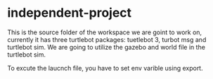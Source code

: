 # independent-project

This is the source folder of the workspace we are goint to work on, currently it has three turtlebot packages: tuetlebot 3, turbot msg and turtlebot sim. 
We are going to utilize the gazebo and world file in the turtlebot sim. 

To excute the laucnch file, you have to set env varible using export. 
